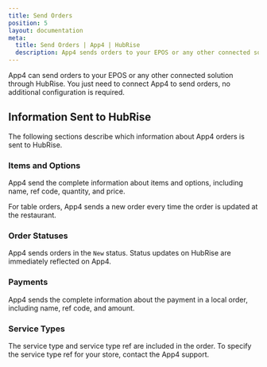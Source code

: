 ```yaml
---
title: Send Orders
position: 5
layout: documentation
meta:
  title: Send Orders | App4 | HubRise
  description: App4 sends orders to your EPOS or any other connected solution through HubRise. Find out the technical details of how orders are sent, and which fields are passed.
---
```


App4 can send orders to your EPOS or any other connected solution through HubRise. You just need to connect App4 to send orders, no additional configuration is required.

## Information Sent to HubRise

The following sections describe which information about App4 orders is sent to HubRise.

### Items and Options

App4 send the complete information about items and options, including name, ref code, quantity, and price.

For table orders, App4 sends a new order every time the order is updated at the restaurant.

### Order Statuses

App4 sends orders in the `New` status. Status updates on HubRise are immediately reflected on App4.

### Payments

App4 sends the complete information about the payment in a local order, including name, ref code, and amount.

### Service Types

The service type and service type ref are included in the order. To specify the service type ref for your store, contact the App4 support.
